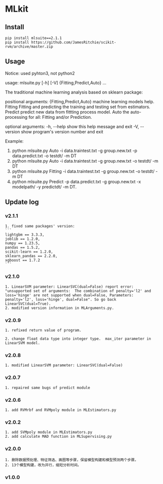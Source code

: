 # MLkit

## Install

```
pip install mlsuite==2.1.1
pip install https://github.com/JamesRitchie/scikit-rvm/archive/master.zip
```

## Usage

Notice: used pyhton3, not python2

usage: mlsuite.py [-h] [-V] {Fitting,Predict,Auto} ...

The traditional machine learning analysis based on sklearn package:

positional arguments:
  {Fitting,Predict,Auto}
                        machine learning models help.
    Fitting             Fitting and predicting the training and testing set from estimators.
    Predict             predict new data from fittting process model.
    Auto                the auto-processing for all: Fitting and/or Prediction.

optional arguments:
  -h, --help            show this help message and exit
  -V, --version         show program's version number and exit

Example:

1. python mlsuite.py Auto    -i data.traintest.txt -g group.new.txt -p data.predict.txt -o testdt/ -m DT
2. python mlsuite.py Auto    -i data.traintest.txt -g group.new.txt -o testdt/ -m DT
3. python mlsuite.py Fitting -i data.traintest.txt -g group.new.txt -o testdt/ -m DT
4. python mlsuite.py Predict -p data.predict.txt   -g group.new.txt -x modelpath/ -y predictdt/ -m DT.

## Update log
### v2.1.1
    1. fixed same packages' version:
    ```
    lightgbm == 3.3.3,
    joblib == 1.2.0,
    numpy == 1.23.5,
    pandas == 1.5.2,
    scikit-learn == 1.2.0,
    sklearn_pandas == 2.2.0,
    xgboost == 1.7.2
    ```


### v2.1.0
    1. LinearSVM parameter: LinearSVC(dual=False) report error: "unsupported set of arguments:  The combination of penalty='l2' and loss='hinge' are not supported when dual=False, Parameters: penalty='l2', loss='hinge', dual=False". So go back LinearSVC(dual=True).
    2. modified version information in MLArguments.py.

### v2.0.9

    1. refixed return value of program.

    2. change float data type into integer type.  max_iter parameter in LinearSVM model.

### v2.0.8

    1. modified LinearSVM parameter: LinearSVC(dual=False)

### v2.0.7

    1. repaired same bugs of predict module

### v2.0.6

    1. add RVMrbf and RVMpoly module in MLEstimators.py

### v2.0.2

    1. add SVMpoly module in MLEstimators.py
    2. add calculate MAD function in MLSupervising.py

### v2.0.0

    1. 删除数据预处理、特征筛选、画图等步骤，保留模型构建和模型预测两个步骤。
    2. 13个模型构建，改为并行，缩短分析时间。

### v1.0.0

